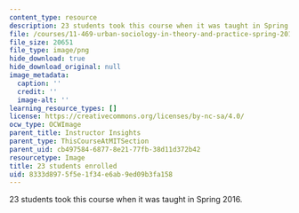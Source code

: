 ```yaml
---
content_type: resource
description: 23 students took this course when it was taught in Spring 2016.
file: /courses/11-469-urban-sociology-in-theory-and-practice-spring-2016/8333d8975f5e1f34e6ab9ed09b3fa158_23.png
file_size: 20651
file_type: image/png
hide_download: true
hide_download_original: null
image_metadata:
  caption: ''
  credit: ''
  image-alt: ''
learning_resource_types: []
license: https://creativecommons.org/licenses/by-nc-sa/4.0/
ocw_type: OCWImage
parent_title: Instructor Insights
parent_type: ThisCourseAtMITSection
parent_uid: cb497584-6877-8e21-77fb-38d11d372b42
resourcetype: Image
title: 23 students enrolled
uid: 8333d897-5f5e-1f34-e6ab-9ed09b3fa158
---
```

23 students took this course when it was taught in Spring 2016.